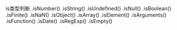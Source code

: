 is类型判断
.isNumber()
.isString()
.isUndefined()
.isNull()
.isBoolean()
.isFinite()
.isNaN()
.isObject()
.isArray()
.isElement()
.isArguments()
.isFunction()
.isDate()
.isRegExp()
.isEmpty()
